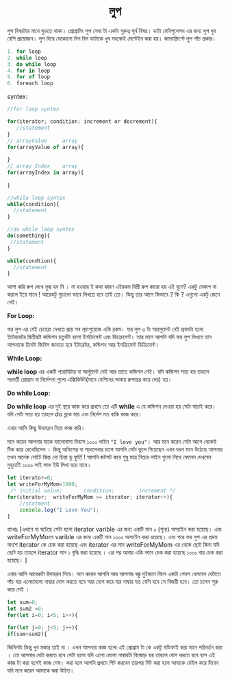 <h1 align='center'>লুপ</h1>
লুপ বিষয়টার মানে ঘুড়তে থাকা। প্রোগ্রামিং লুপ সেখা টা একটা গুরুত্ব পূর্ন বিষয়। ডাটা মেনিপুলেশন এর জন্য লুপ খুব বেশি প্রায়োজন। লুপ দিয়ে যেকোনো বিগ বিগ ডাটাকে খুব সহজেই মেন্টেইন করা হয়। জাভাস্ক্রিপ্টে লুপ পাঁচ প্রকার।

```javascript
1. for loop
2. while loop
3. do while loop
4. for in loop
5. for of loop
6. foreach loop
```

syntex:

```javascript
//for loop syntex

for(iterator; condition; increment or decrement){
   //statement
}
// arrayValue     array
for(arrayValue of array){
    
}
// array Index    array
for(arrayIndex in array){
    
}

//while loop syntex
while(condition){
  //statement
}

//do while loop syntex
do(something){
 //statement
}

while(condtion){
  //statement
}
```



আশা করি রুপ দেখে মুগ্ধ হন নি । না হওয়ার ই কথা কারণ এইরকম বিশ্রী রুপ কারো হয় এই যুগে? একটু মেকাপ না করলে ইয়ে মানে ! আরেকটু গুচালো ভাবে লিখতে হবে তাই তো। কিন্তু তার আগে কিভাবে ? কি ? এগুলো একটু জেনে নেই। 

**For Loop:**

ফর লুপ এর যেই চেহেরা দেখতে প্রায় সব ল্যাংগুয়েজে একি রকম। ফর লুপ ৩ টা আরগুমেন্ট নেই প্রথমটা হলো ইটেররেটর দ্বিতীয়টা কন্ডিশন চতুর্থটা হলো ইনক্রিমেন্ট এবং ডিক্রেমেন্ট। তার মানে আপনি যদি ফর লুপ লিখতে চান আপনাকে তিনটা জিনিস জানতে হবে ইটারেটর, কন্ডিশন আর ইনক্রিমেন্ট ডিক্রিমেন্ট। 

**While Loop:**

**while loop** এর একটি প্যরামিটার বা আর্গুমেন্ট নেই আর তাতে কন্ডিশন নেই। যদি কন্ডিশন সত্য হয় তাহলে পরবর্তী প্রোগ্রাম বা নির্দেশনা গুলো এক্সিকিউট(মানে মেশিনের ভাষায় রুপান্তর করে দেয়) হয়। 

**Do while Loop:** 

**Do while loop** এর দুই স্থরে কাজ করে প্রথমে তো এটি **while** এ যে কন্ডিশন দেওয়া হয় সেটা যাচাই করে। যদি সেটা সত্য হয় তাহলে do ব্লকে যায় এবং নির্দেশ মত বাকি কাজ করে।

এবার আসি কিছু উদাহরন নিয়ে কাজ করি।

মনে করেন আপনার মাকে ভালোবাসা দিবসে ১০০০ লাইন ```"I love you"```। আর মনে করেন সেটা আগে থেকেই টিক করে রেখেছিলেন । কিন্তু অফিসের বা পড়ালেখার চাপে আপনি সেটা ভুলে গিয়েছেন এখন যখন মনে উঠেছে আপনার তখন অনেক লেইট কিন্ত নো চিন্তা ডু ফুর্তি ! আপনি জটপট করে শুধু মাত্র নিচের লাইন গুলো লিখে ফেলেন দেখবেন মুহুর্তেই ১০০০ লাই লাভ ইউ লিখা হয়ে যাবে।

```javascript
let iterator=0;
let writeForMyMom=1000;
 /* initial value;       condition;        increment */
for(iterator;  writeForMyMom >= iterator; iterator++){
    //statment
    console.log("I Love You");
}
```

ব্যাখাঃ [এখানে যা ঘটেছে সেটা হলো iterator varible এর জন্য একটি মান ০ (শূন্য) অস্যাইন করা হয়েছে। এবং writeForMyMom varible এর জন্য একটি মান ১০০০ অস্যাইন  করা হয়েছে। এবং পরে ফর লুপ এর প্রথম অংশে iterator কে চেক করা হয়েছে এবং iterator এর মান writeForMyMom এর থেকে ছোট কিনা যদি ছোট হয় তাহলে  iterator মান ১ বৃদ্ধি করা হয়েছে । এর পর  আবার একি ভাবে চেক করা হয়েছে ১০০০ বার চেক করা হয়েছে। ]



এবার আসি আরেকটা উদাহরন নিয়ে। মনে করেন আপনি আর আপনার বন্ধু দুইজনে মিলে একটা গেমস খেলবেন যেটাতে  পাঁচ বার এলোমেলো নাম্বার যোগ করতে হবে আর যোগ করে যার নাম্বার যত বেশি হবে সে বিজয়ী হবে। তো চলেন শুরু করে দেই । 

```javascript
let sum=0;
let sum2 =0;
for(let i=0; i<5; i++){                                                                                   sum=sum+Math.random();                                                                              } 

for(let j=0; j<5; j++){                                                                                   sum2=sum2+Math.random();                                                                          }
if(sum>sum2){                                                                                         console.log("You are Winner beacase you got "+sum+" And your firend got " +sum2);                      }else{                                                                                                console.log("Your friend is the winner becasue you got "+sum+" And your friend got "+sum2);          } 
```

 জিনিসটা কিন্তু খুব মজার তাই না । এখন আপনার কাজ হলো এই প্রোগ্রাম টা কে একটু মডিফাই করা মানে পরিবর্তন  করা । তো আপনার যেটা করতে হবে সেটা হলো যদি এলো মেলো নাম্বারটা বিজোড় হয় তাহলে যোগ করতে হবে ব্যস এই কাজ টা করা হলেই কাজ শেষ। করা হলে আপনি প্রথমে গিট করবেন তারপর গিট করা হলে আমাকে মেইল করে দিবেন যদি মনে করেন আমাকে করা উচিত। 



